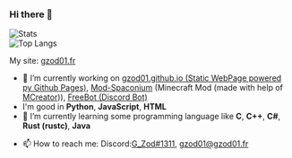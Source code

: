 ### Hi there 👋


![Stats](https://github-readme-stats.vercel.app/api?username=gzod01&show_icons=true)<br>
![Top Langs](https://github-readme-stats.vercel.app/api/top-langs/?username=gzod01&langs_count=8&layout=compact)

My site: <a href="http://gzod01.fr">gzod01.fr</a>

- 🔭 I’m currently working on <a href="https://github.com/gzod01/gzod01.github.io">gzod01.github.io (Static WebPage powered py Github Pages)</a>, <a href="https://github.com/gzod01/Mod-Spaconium">Mod-Spaconium</a> (Minecraft Mod (made with help of <a href="mcreator.net">MCreator</a>)), <a href="https://gzod01.github.io/freebot">FreeBot (Discord Bot)</a>
- I'm good in **Python**, **JavaScript**, **HTML**
- 🌱 I’m currently learning some programming language like **C**, **C++**, **C#**, **Rust (rustc)**, **Java**
<!-- - 👯 I’m looking to collaborate on ...
- 🤔 I’m looking for help with ...
- 💬 Ask me about ... -->
- 📫 How to reach me: Discord:<a href="https://discord.com/users/690103250636243068">G_Zod#1311</a>, <a href="mailto:gzod01@gzod01.fr">gzod01@gzod01.fr</a>
<!-- - 😄 Pronouns: ...
- ⚡ Fun fact: ... -->
